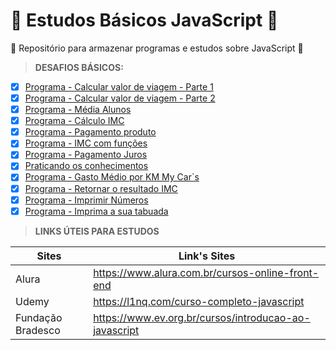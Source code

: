 # 🎃 Estudos Básicos JavaScript 🎃
🧔 Repositório para armazenar programas e estudos sobre JavaScript 🧔

>**DESAFIOS BÁSICOS:**

- [x] [Programa - Calcular valor de viagem - Parte 1](https://github.com/viinicius-medeiross/Estudos-basicos-JavaScript/blob/master/01%20-%20VARIAVEIS%20E%20OPERADORES/primeiro_desafio.js)
- [x] [Programa - Calcular valor de viagem - Parte 2](https://github.com/viinicius-medeiross/Linguagem-de-programa-o-em-C/blob/master/Programa%C3%A7%C3%A3o%20C/DescontoXerox/main.c)
- [x] [Programa - Média Alunos](https://github.com/viinicius-medeiross/Estudos-basicos-JavaScript/blob/master/03%20-%20LISTA%20EXERC%C3%8DCIOS%20JS/01%20-%20NOTAS.js)
- [x] [Programa - Cálculo IMC](https://github.com/viinicius-medeiross/Estudos-basicos-JavaScript/blob/master/03%20-%20LISTA%20EXERC%C3%8DCIOS%20JS/02%20-%20IMC.js)
- [x] [Programa - Pagamento produto](https://github.com/viinicius-medeiross/Estudos-basicos-JavaScript/blob/master/03%20-%20LISTA%20EXERC%C3%8DCIOS%20JS/03%20-%20PAGAMENTO.js)
- [x] [Programa - IMC com funções](https://github.com/viinicius-medeiross/Estudos-basicos-JavaScript/blob/master/04%20-%20FUN%C3%87%C3%95ES%20JS/imc-com-fun%C3%A7%C3%B5es.js)
- [x] [Programa - Pagamento Juros](https://github.com/viinicius-medeiross/Estudos-basicos-JavaScript/blob/master/04%20-%20FUN%C3%87%C3%95ES%20JS/juros-com-fun%C3%A7%C3%B5es.js)
- [x] [Praticando os conhecimentos](https://github.com/viinicius-medeiross/Estudos-basicos-JavaScript/blob/master/04%20-%20FUN%C3%87%C3%95ES%20JS/praticando.js)
- [x] [Programa - Gasto Médio por KM My Car`s](https://github.com/viinicius-medeiross/Estudos-basicos-JavaScript/blob/master/05%20-%20CLASSES%20E%20OBJETOS/exercicios-classe-objeto.js)
- [x] [Programa - Retornar o resultado IMC ](https://github.com/viinicius-medeiross/Estudos-basicos-JavaScript/blob/master/05%20-%20CLASSES%20E%20OBJETOS/exercicios-objeto-imc.js)
- [x] [Programa - Imprimir Números](https://github.com/viinicius-medeiross/Estudos-basicos-JavaScript/blob/master/06%20-%20LISTAS%20(ARRAYS)/imprima-numeros.js)
- [x] [Programa - Imprima a sua tabuada](https://github.com/viinicius-medeiross/Estudos-basicos-JavaScript/blob/master/06%20-%20LISTAS%20(ARRAYS)/tabuada.js) 

>**LINKS ÚTEIS PARA ESTUDOS**

Sites  | Link's Sites
---------- | ----------
Alura | https://www.alura.com.br/cursos-online-front-end
Udemy | https://l1nq.com/curso-completo-javascript
Fundação Bradesco | https://www.ev.org.br/cursos/introducao-ao-javascript

